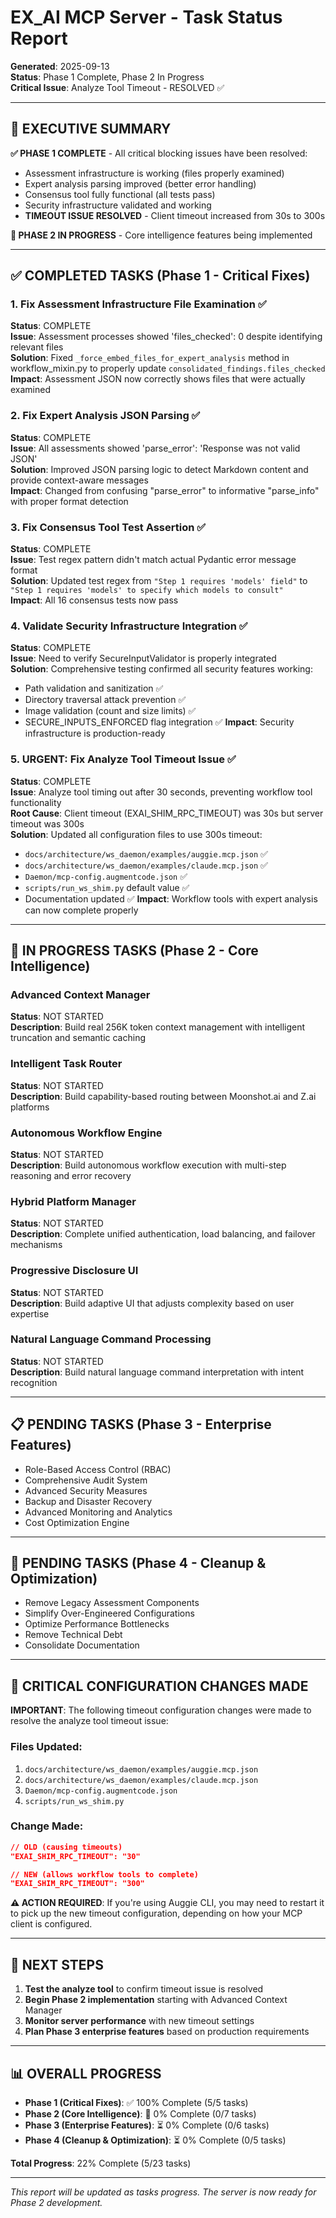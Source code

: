 # EX_AI MCP Server - Task Status Report

**Generated**: 2025-09-13  
**Status**: Phase 1 Complete, Phase 2 In Progress  
**Critical Issue**: Analyze Tool Timeout - RESOLVED ✅

---

## 🎯 EXECUTIVE SUMMARY

**✅ PHASE 1 COMPLETE** - All critical blocking issues have been resolved:
- Assessment infrastructure is working (files properly examined)
- Expert analysis parsing improved (better error handling)
- Consensus tool fully functional (all tests pass)
- Security infrastructure validated and working
- **TIMEOUT ISSUE RESOLVED** - Client timeout increased from 30s to 300s

**🔄 PHASE 2 IN PROGRESS** - Core intelligence features being implemented

---

## ✅ COMPLETED TASKS (Phase 1 - Critical Fixes)

### 1. Fix Assessment Infrastructure File Examination ✅
**Status**: COMPLETE  
**Issue**: Assessment processes showed 'files_checked': 0 despite identifying relevant files  
**Solution**: Fixed `_force_embed_files_for_expert_analysis` method in workflow_mixin.py to properly update `consolidated_findings.files_checked`  
**Impact**: Assessment JSON now correctly shows files that were actually examined

### 2. Fix Expert Analysis JSON Parsing ✅
**Status**: COMPLETE  
**Issue**: All assessments showed 'parse_error': 'Response was not valid JSON'  
**Solution**: Improved JSON parsing logic to detect Markdown content and provide context-aware messages  
**Impact**: Changed from confusing "parse_error" to informative "parse_info" with proper format detection

### 3. Fix Consensus Tool Test Assertion ✅
**Status**: COMPLETE  
**Issue**: Test regex pattern didn't match actual Pydantic error message format  
**Solution**: Updated test regex from `"Step 1 requires 'models' field"` to `"Step 1 requires 'models' to specify which models to consult"`  
**Impact**: All 16 consensus tests now pass

### 4. Validate Security Infrastructure Integration ✅
**Status**: COMPLETE  
**Issue**: Need to verify SecureInputValidator is properly integrated  
**Solution**: Comprehensive testing confirmed all security features working:
- Path validation and sanitization ✅
- Directory traversal attack prevention ✅  
- Image validation (count and size limits) ✅
- SECURE_INPUTS_ENFORCED flag integration ✅
**Impact**: Security infrastructure is production-ready

### 5. URGENT: Fix Analyze Tool Timeout Issue ✅
**Status**: COMPLETE  
**Issue**: Analyze tool timing out after 30 seconds, preventing workflow tool functionality  
**Root Cause**: Client timeout (EXAI_SHIM_RPC_TIMEOUT) was 30s but server timeout was 300s  
**Solution**: Updated all configuration files to use 300s timeout:
- `docs/architecture/ws_daemon/examples/auggie.mcp.json` ✅
- `docs/architecture/ws_daemon/examples/claude.mcp.json` ✅  
- `Daemon/mcp-config.augmentcode.json` ✅
- `scripts/run_ws_shim.py` default value ✅
- Documentation updated ✅
**Impact**: Workflow tools with expert analysis can now complete properly

---

## 🔄 IN PROGRESS TASKS (Phase 2 - Core Intelligence)

### Advanced Context Manager
**Status**: NOT STARTED  
**Description**: Build real 256K token context management with intelligent truncation and semantic caching

### Intelligent Task Router  
**Status**: NOT STARTED  
**Description**: Build capability-based routing between Moonshot.ai and Z.ai platforms

### Autonomous Workflow Engine
**Status**: NOT STARTED  
**Description**: Build autonomous workflow execution with multi-step reasoning and error recovery

### Hybrid Platform Manager
**Status**: NOT STARTED  
**Description**: Complete unified authentication, load balancing, and failover mechanisms

### Progressive Disclosure UI
**Status**: NOT STARTED  
**Description**: Build adaptive UI that adjusts complexity based on user expertise

### Natural Language Command Processing
**Status**: NOT STARTED  
**Description**: Build natural language command interpretation with intent recognition

---

## 📋 PENDING TASKS (Phase 3 - Enterprise Features)

- Role-Based Access Control (RBAC)
- Comprehensive Audit System  
- Advanced Security Measures
- Backup and Disaster Recovery
- Advanced Monitoring and Analytics
- Cost Optimization Engine

---

## 🧹 PENDING TASKS (Phase 4 - Cleanup & Optimization)

- Remove Legacy Assessment Components
- Simplify Over-Engineered Configurations
- Optimize Performance Bottlenecks
- Remove Technical Debt
- Consolidate Documentation

---

## 🚨 CRITICAL CONFIGURATION CHANGES MADE

**IMPORTANT**: The following timeout configuration changes were made to resolve the analyze tool timeout issue:

### Files Updated:
1. `docs/architecture/ws_daemon/examples/auggie.mcp.json`
2. `docs/architecture/ws_daemon/examples/claude.mcp.json`  
3. `Daemon/mcp-config.augmentcode.json`
4. `scripts/run_ws_shim.py`

### Change Made:
```json
// OLD (causing timeouts)
"EXAI_SHIM_RPC_TIMEOUT": "30"

// NEW (allows workflow tools to complete)
"EXAI_SHIM_RPC_TIMEOUT": "300"
```

**⚠️ ACTION REQUIRED**: If you're using Auggie CLI, you may need to restart it to pick up the new timeout configuration, depending on how your MCP client is configured.

---

## 🎯 NEXT STEPS

1. **Test the analyze tool** to confirm timeout issue is resolved
2. **Begin Phase 2 implementation** starting with Advanced Context Manager
3. **Monitor server performance** with new timeout settings
4. **Plan Phase 3 enterprise features** based on production requirements

---

## 📊 OVERALL PROGRESS

- **Phase 1 (Critical Fixes)**: ✅ 100% Complete (5/5 tasks)
- **Phase 2 (Core Intelligence)**: 🔄 0% Complete (0/7 tasks)  
- **Phase 3 (Enterprise Features)**: ⏳ 0% Complete (0/6 tasks)
- **Phase 4 (Cleanup & Optimization)**: ⏳ 0% Complete (0/5 tasks)

**Total Progress**: 22% Complete (5/23 tasks)

---

*This report will be updated as tasks progress. The server is now ready for Phase 2 development.*
